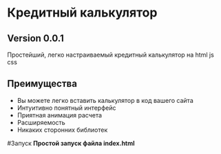 # Кредитный калькулятор
## Version 0.0.1
Простейший, легко настраиваемый кредитный калькулятор на html js css

## Преимущества
 - Вы можете легко вставить калькулятор в код вашего сайта
 - Интуитивно понятный интерфейс
 - Приятная анимация расчета
 - Расширяемость
 - Никаких сторонних библиотек

#Запуск
**Простой запуск файла index.html**

